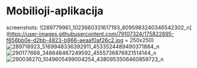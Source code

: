 # Mobilioji-aplikacija

screenshots:
![289779961_1023660331617193_8095983240346542302_n](https://user-images.githubusercontent.com/79107324/175822695-f656bb0e-d2bb-4823-b966-aeaaf0af26c2.jpg = 250x250)
![289718923_5169948336392911_4533524489490371884_n](https://user-images.githubusercontent.com/79107324/175822696-1b840262-73b3-440e-b48c-3a0c1e461054.jpg)
![290177668_348648467249592_4555736876821514144_n](https://user-images.githubusercontent.com/79107324/175822698-668b18af-78e4-4dc5-a46a-b265ae95196b.jpg)
![290036270_1049605499004254_4380953506460859723_n](https://user-images.githubusercontent.com/79107324/175822701-84047fed-b486-4242-82dd-28cf0fc06f34.jpg)
